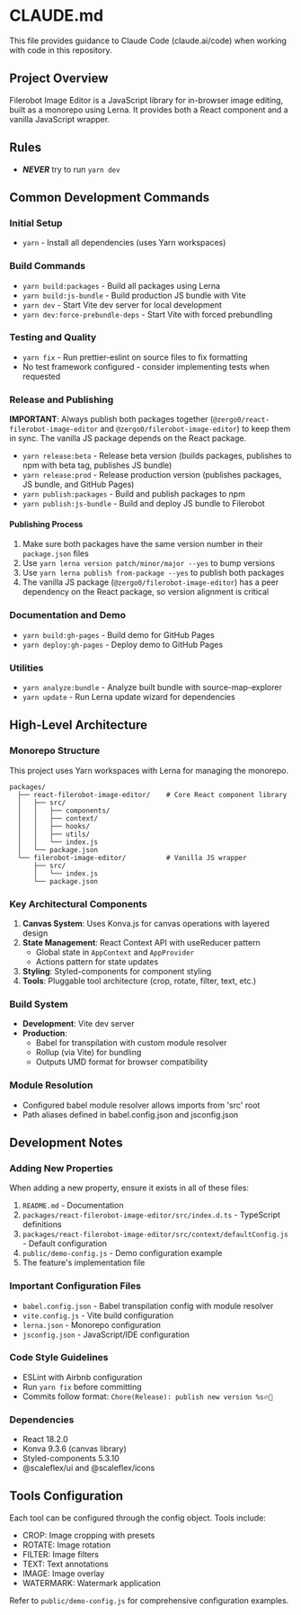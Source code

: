 # CLAUDE.md

This file provides guidance to Claude Code (claude.ai/code) when working with code in this repository.

## Project Overview

Filerobot Image Editor is a JavaScript library for in-browser image editing, built as a monorepo using Lerna. It provides both a React component and a vanilla JavaScript wrapper.

## Rules

- **_NEVER_** try to run `yarn dev`

## Common Development Commands

### Initial Setup

- `yarn` - Install all dependencies (uses Yarn workspaces)

### Build Commands

- `yarn build:packages` - Build all packages using Lerna
- `yarn build:js-bundle` - Build production JS bundle with Vite
- `yarn dev` - Start Vite dev server for local development
- `yarn dev:force-prebundle-deps` - Start Vite with forced prebundling

### Testing and Quality

- `yarn fix` - Run prettier-eslint on source files to fix formatting
- No test framework configured - consider implementing tests when requested

### Release and Publishing

**IMPORTANT**: Always publish both packages together (`@zergo0/react-filerobot-image-editor` and `@zergo0/filerobot-image-editor`) to keep them in sync. The vanilla JS package depends on the React package.

- `yarn release:beta` - Release beta version (builds packages, publishes to npm with beta tag, publishes JS bundle)
- `yarn release:prod` - Release production version (publishes packages, JS bundle, and GitHub Pages)
- `yarn publish:packages` - Build and publish packages to npm
- `yarn publish:js-bundle` - Build and deploy JS bundle to Filerobot

#### Publishing Process

1. Make sure both packages have the same version number in their `package.json` files
2. Use `yarn lerna version patch/minor/major --yes` to bump versions
3. Use `yarn lerna publish from-package --yes` to publish both packages
4. The vanilla JS package (`@zergo0/filerobot-image-editor`) has a peer dependency on the React package, so version alignment is critical

### Documentation and Demo

- `yarn build:gh-pages` - Build demo for GitHub Pages
- `yarn deploy:gh-pages` - Deploy demo to GitHub Pages

### Utilities

- `yarn analyze:bundle` - Analyze built bundle with source-map-explorer
- `yarn update` - Run Lerna update wizard for dependencies

## High-Level Architecture

### Monorepo Structure

This project uses Yarn workspaces with Lerna for managing the monorepo.

```
packages/
  ├── react-filerobot-image-editor/    # Core React component library
  │   ├── src/
  │   │   ├── components/
  │   │   ├── context/
  │   │   ├── hooks/
  │   │   ├── utils/
  │   │   └── index.js
  │   └── package.json
  └── filerobot-image-editor/          # Vanilla JS wrapper
      ├── src/
      │   └── index.js
      └── package.json
```

### Key Architectural Components

1. **Canvas System**: Uses Konva.js for canvas operations with layered design
2. **State Management**: React Context API with useReducer pattern
   - Global state in `AppContext` and `AppProvider`
   - Actions pattern for state updates
3. **Styling**: Styled-components for component styling
4. **Tools**: Pluggable tool architecture (crop, rotate, filter, text, etc.)

### Build System

- **Development**: Vite dev server
- **Production**:
  - Babel for transpilation with custom module resolver
  - Rollup (via Vite) for bundling
  - Outputs UMD format for browser compatibility

### Module Resolution

- Configured babel module resolver allows imports from 'src' root
- Path aliases defined in babel.config.json and jsconfig.json

## Development Notes

### Adding New Properties

When adding a new property, ensure it exists in all of these files:

1. `README.md` - Documentation
2. `packages/react-filerobot-image-editor/src/index.d.ts` - TypeScript definitions
3. `packages/react-filerobot-image-editor/src/context/defaultConfig.js` - Default configuration
4. `public/demo-config.js` - Demo configuration example
5. The feature's implementation file

### Important Configuration Files

- `babel.config.json` - Babel transpilation config with module resolver
- `vite.config.js` - Vite build configuration
- `lerna.json` - Monorepo configuration
- `jsconfig.json` - JavaScript/IDE configuration

### Code Style Guidelines

- ESLint with Airbnb configuration
- Run `yarn fix` before committing
- Commits follow format: `Chore(Release): publish new version %s🔥🚀`

### Dependencies

- React 18.2.0
- Konva 9.3.6 (canvas library)
- Styled-components 5.3.10
- @scaleflex/ui and @scaleflex/icons

## Tools Configuration

Each tool can be configured through the config object. Tools include:

- CROP: Image cropping with presets
- ROTATE: Image rotation
- FILTER: Image filters
- TEXT: Text annotations
- IMAGE: Image overlay
- WATERMARK: Watermark application

Refer to `public/demo-config.js` for comprehensive configuration examples.

